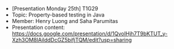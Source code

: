 * [Presentation Monday 25th] T1G29
* Topic: Property-based testing in Java
* Member: Henry Luong and Saha Parumitas
* Presentation content: https://docs.google.com/presentation/d/1QvoIHjh7T9bKTUT_y-Xzh3OM8lAilddDcGZ5bifjTQM/edit?usp=sharing
